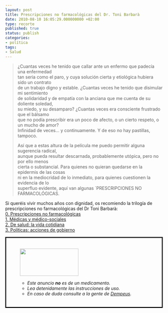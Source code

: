 ```yaml
---
layout: post
title: Prescripciones no farmacológicas del Dr. Toni Barbarà
date: 2010-08-10 16:05:29.000000000 +02:00
type: recorte
published: true
status: publish
categories:
- política
tags:
- Salud
---
```

<blockquote>¿Cuantas veces he tenido que callar ante un enfermo que padecía una enfermedad<br />
tan seria como el paro, y cuya solución cierta y etiológica hubiera sido un contrato<br />
de un trabajo digno y estable. ¿Cuantas veces he tenido que disimular mi sentimiento<br />
de solidaridad y de empatía con la anciana que me cuenta de su doliente soledad,<br />
su miedo, y su desamparo? ¿Cuantas veces era consciente frustrado que el bálsamo<br />
que no podía prescribir era un poco de afecto, o un cierto respeto, o un mucho de amor?<br />
Infinidad de veces... y continuamente. Y de eso no hay pastillas, tampoco.</p>
<p>Así que a estas altura de la película me puedo permitir alguna sugerencia radical,<br />
aunque pueda resultar descarnada, probablemente utópica, pero no por ello menos<br />
cierta o substancial. Para quienes no quieran quedarse en la epidermis de las cosas<br />
ni en la mediocridad de lo inmediato, para quienes cuestionen la evidencia de lo<br />
superfluo evidente, aquí van algunas  `PRESCRIPCIONES NO FARMACOLÓGICAS.</p></blockquote>
<p>Si queréis vivir muchos años con dignidad, os recomiendo la trilogía de prescripciones no farmacológicas del Dr Toni Barbarà:<br />
<a href="http://bloclaratera.blogspot.com/2010/07/prescripciones-no-farmacologicas-0.html">0. Prescripciones no farmacológicas </a><br />
<a href="http://bloclaratera.blogspot.com/2010/07/1-prescripciones-sanitarias-medicas-y.html">1. Médicas y médico-sociales</a><br />
<a href="http://bloclaratera.blogspot.com/2010/07/2-prescripciones-en-de-salud-la-vida.html">2. De salud: la vida cotidiana</a><span style="font-style: italic;"> </span><br />
<a href="http://bloclaratera.blogspot.com/2010/07/y-3-prescripciones-politicas-acciones.html">3. Políticas: acciones de gobierno</a></p>
<div style="border: 3px solid #000000; padding: 20px;">
<ul /><span style="font-style: italic;"><img class="alignleft" style="max-width: 800px;" src="{{ site.baseurl }}/assets/183_dempeus_f_quart.jpg" alt="" width="187" height="87" /></span></p>
<ul>
<li><span style="font-style: italic;">Este anuncio <strong>no</strong> es de un medicamento. </span></li>
<li><span style="font-style: italic;">Lea detenidamente las instrucciones de uso.</span></li>
<li><span style="font-style: italic;">En caso de duda consulte a la gente de <a style="font-style: italic;" href="http://dempeus.nireblog.com/">Dempeus</a><span style="font-style: italic;">.</span></span></li>
</ul>
</div>
